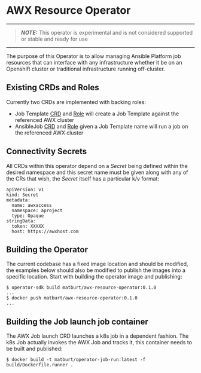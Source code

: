 # AWX Resource Operator

---
> **_NOTE:_** This operator is experimental and is not considered supported or stable and ready for use
---

The purpose of this Operator is to allow managing Ansible Platform job resources that can interface with any infrastructure whether it be on an Openshift cluster or traditional infrastructure running off-cluster.

## Existing CRDs and Roles

Currently two CRDs are implemented with backing roles:

* Job Template [CRD](deploy/crds/tower.ansible.com_jobtemplates_crd.yaml) and [Role](roles/jobtemplate/tasks/main.yml) will create a Job Template against the referenced AWX cluster
* AnsibleJob [CRD](deploy/crds/tower.ansible.com_joblaunch_crd.yaml) and [Role](roles/job/tasks/main.yml) given a Job Template name will run a job on the referenced AWX cluster

## Connectivity Secrets

All CRDs within this operator depend on a _Secret_ being defined within the desired namespace and this secret name must be given along with any of the CRs that wish, the _Secret_ itself has a particular k/v format:

    apiVersion: v1
    kind: Secret
    metadata:
      name: awxaccess
      namespace: aproject
      type: Opaque
    stringData:
      token: XXXXX
      host: https://awxhost.com

## Building the Operator

The current codebase has a fixed image location and should be modified, the examples below should also be modified to publish the images into a specific location. Start with building the operator image and publishing:

    $ operator-sdk build matburt/awx-resource-operator:0.1.0
    ...
    $ docker push matburt/awx-resource-operator:0.1.0
    ...

## Building the Job launch job container

The AWX Job launch CRD launches a k8s job in a dependent fashion. The k8s Job actually invokes the AWX Job and tracks it, this container needs to be built and published:

    $ docker build -t matburt/operator-job-run:latest -f build/Dockerfile.runner .


